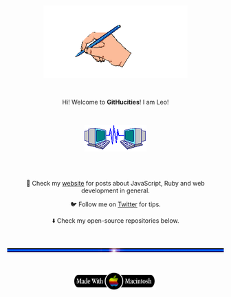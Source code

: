 <center>

![Welcome](https://raw.githubusercontent.com/leonardofaria/leonardofaria/master/welcome.gif)

<br>


Hi! Welcome to **GitHucities**! I am Leo!

<br>

![Computer](https://raw.githubusercontent.com/leonardofaria/leonardofaria/master/computers.gif)

<br>
<br>

🔗 Check my [website](https://leonardofaria.net) for posts about JavaScript, Ruby and web development in general.

🐦 Follow me on [Twitter](https://twitter.com/leozera/) for tips.

⬇️ Check my open-source repositories below.

<br>

![Line](https://raw.githubusercontent.com/leonardofaria/leonardofaria/master/line.gif)

<br>

![Made with Mac](https://raw.githubusercontent.com/leonardofaria/leonardofaria/master/madewithmac.gif)
<img src="https://enklwyqjn60aiz2.m.pipedream.net" width="0" height="0">

</center>